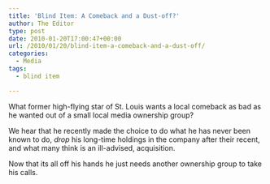 ```yaml
---
title: 'Blind Item: A Comeback and a Dust-off?'
author: The Editor
type: post
date: 2010-01-20T17:00:47+00:00
url: /2010/01/20/blind-item-a-comeback-and-a-dust-off/
categories:
  - Media
tags:
  - blind item

---
```

What former high-flying star of St. Louis wants a local comeback as bad as he wanted out of a small local media ownership group?

We hear that he recently made the choice to do what he has never been known to do, _drop_ his long-time holdings in the company after their recent, and what many think is an ill-advised, acquisition.

Now that its all off his hands he just needs another ownership group to take his calls.